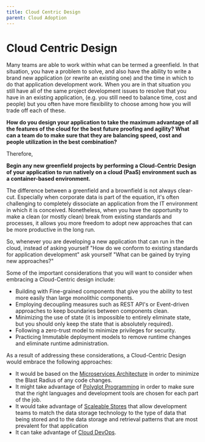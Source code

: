 ```yaml
---
title: Cloud Centric Design
parent: Cloud Adoption
---
```

# Cloud Centric Design

Many teams are able to work within what can be termed a greenfield.  In that situation, you have a problem to solve, and also have the ability to write a brand new application (or rewrite an existing one) and the time in which to do that application development work.  When you are in that situation you still have all of the same project development issues to resolve that you have in an existing application, (e.g. you still need to balance time, cost and people) but you often have more flexibility to choose among how you will trade off each of these.

**How do you design your application to take the maximum advantage of all the features of the cloud for the best future proofing and agility?  What can a team do to make sure that they are balancing speed, cost and people utilization in the best combination?**

Therefore,

**Begin any new greenfield projects by performing a Cloud-Centric Design of your application to run natively on a cloud (PaaS) environment such as a container-based environment.**

The difference between a greenfield and a brownfield is not always clear-cut.  Especially when corporate data is part of the equation, it's often challenging to completely dissociate an application from the IT environment in which it is conceived. Nonetheless, when you have the opportunity to make a clean (or mostly clean) break from existing standards and processes, it allows you more freedom to adopt new approaches that can be more productive in the long run.

So, whenever you are developing a new application that can run in the cloud, instead of asking yourself "How do we conform to existing standards for application development" ask yourself "What can be gained by trying new approaches?"  

Some of the important considerations that you will want to consider when embracing a Cloud-Centric design include: 

* Building with Fine-grained components that give you the ability to test more easily than large monolithic components.
* Employing decoupling measures such as REST API's or Event-driven approaches to keep boundaries between components clean.
* Minimizing the use of state (it is impossible to entirely eliminate state, but you should only keep the state that is absolutely required).
* Following a zero-trust model to minimize privileges for security.
* Practicing Immutable deployment models to remove runtime changes and eliminate runtime administration. 

As a result of addressing these considerations, a Cloud-Centric Design would embrace the following approaches:

* It would be based on the [Microservices Architecture](../Microservices/Microservices-Architecture.md) in order to minimize the Blast Radius of any code changes.
* It might take advantage of [Polyglot Programming](../Microservices/Polyglot-Development.md) in order to make sure that the right languages and development tools are chosen for each part of the job. 
* It would take advantage of [Scaleable Stores](../Scalable-Store/Scalable-Store.md) that allow development teams to match the data storage technology to the type of data that being stored and to the data storage and retrieval patterns that are most prevalent for that application
* It can take advantage of [Cloud DevOps](../Cloud-Native-DevOps/README.md).

